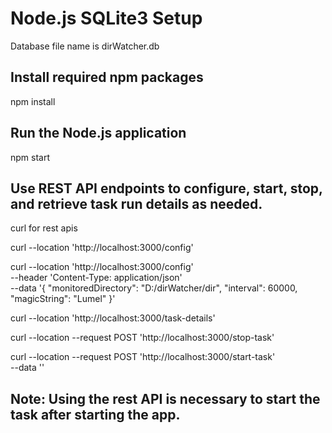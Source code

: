 # Node.js SQLite3 Setup

Database file name is dirWatcher.db

## Install required npm packages

npm install

## Run the Node.js application

npm start

## Use REST API endpoints to configure, start, stop, and retrieve task run details as needed.

curl for rest apis

curl --location 'http://localhost:3000/config'

curl --location 'http://localhost:3000/config' \
--header 'Content-Type: application/json' \
--data '{
"monitoredDirectory": "D:/dirWatcher/dir",
"interval": 60000,
"magicString": "Lumel"
}'

curl --location 'http://localhost:3000/task-details'

curl --location --request POST 'http://localhost:3000/stop-task'

curl --location --request POST 'http://localhost:3000/start-task' \
--data ''

## Note: Using the rest API is necessary to start the task after starting the app.
